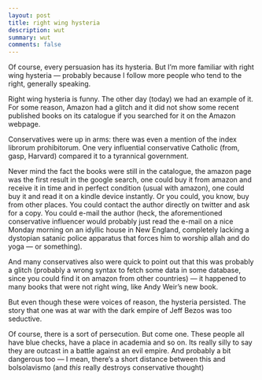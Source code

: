 ```yaml
---
layout: post
title: right wing hysteria
description: wut
summary: wut
comments: false
---
```


Of course, every persuasion has its hysteria. But I’m more familiar with right wing hysteria — probably because I follow more people who tend to the right, generally speaking.

Right wing hysteria is funny. The other day (today) we had an example of it. For some reason, Amazon had a glitch and it did not show some recent published books on its catalogue if you searched for it on the Amazon webpage.

Conservatives were up in arms: there was even a mention of the index librorum prohibitorum. One very influential conservative Catholic (from, gasp, Harvard) compared it to a tyrannical government.

Never mind the fact the books were still in the catalogue, the amazon page was the first result in the google search, one could buy it from amazon and receive it in time and in perfect condition (usual with amazon), one could buy it and read it on a kindle device instantly. Or you could, you know, buy from other places. You could contact the author directly on twitter and ask for a copy. You could e-mail the author (heck, the aforementioned conservative influencer would probably just read the e-mail on a nice Monday morning on an idyllic house in New England, completely lacking a dystopian satanic police apparatus that forces him to worship allah and do yoga — or something).

And many conservatives also were quick to point out that this was probably a glitch (probably a wrong syntax to fetch some data in some database, since you could find it on amazon from other countries) — it happened to many books that were not right wing, like Andy Weir’s new book.

But even though these were voices of reason, the hysteria persisted. The story that one was at war with the dark empire of Jeff Bezos was too seductive.

Of course, there is a sort of persecution. But come one. These people all have blue checks, have a place in academia and so on. Its really silly to say they are outcast in a battle against an evil empire. And probably a bit dangerous too — I mean, there’s a short distance between this and bolsolavismo (and *this* really destroys conservative thought)
